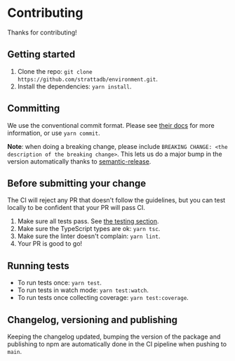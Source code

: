 # Contributing

Thanks for contributing!

## Getting started

1. Clone the repo: `git clone https://github.com/strattadb/environment.git`.
2. Install the dependencies: `yarn install`.

## Committing

We use the conventional commit format.
Please see [their docs](https://www.conventionalcommits.org/en/v1.0.0-beta.3/)
for more information, or use `yarn commit`.

**Note**: when doing a breaking change,
please include `BREAKING CHANGE: <the description of the breaking change>`.
This lets us do a major bump in the version automatically
thanks to [semantic-release](https://github.com/semantic-release/semantic-release).

## Before submitting your change

The CI will reject any PR that doesn't follow the guidelines,
but you can test locally to be confident that your PR will pass CI.

1. Make sure all tests pass. See [the testing section](#running-tests).
2. Make sure the TypeScript types are ok: `yarn tsc`.
3. Make sure the linter doesn't complain: `yarn lint`.
4. Your PR is good to go!

## Running tests

- To run tests once: `yarn test`.
- To run tests in watch mode: `yarn test:watch`.
- To run tests once collecting coverage: `yarn test:coverage`.

## Changelog, versioning and publishing

Keeping the changelog updated, bumping the version of the package
and publishing to npm are automatically done in the CI pipeline when pushing to `main`.
